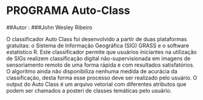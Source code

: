 # PROGRAMA Auto-Class


##Autor : ###John Wesley Ribeiro

O classificador Auto Class foi desenvolvido a partir de duas plataformas gratuitas: o Sistema de Informação Geográfica (SIG) GRASS e o software estatístico R. Este classificador permite que usuários iniciantes na utilização de SIGs realizem classificação digital não-supervisionada em imagens de sensoriamento remoto de uma forma rápida e com resultados satisfatórios. 
O algoritmo ainda não disponibiliza nenhuma medida de acurácia da classificação, desta forma esse processo deve ser realizado pelo usuário. O output do Auto Class é um arquivo vetorial com diferentes atributos que podem ser chamados a posteri de classes temáticas pelo usuário.  
